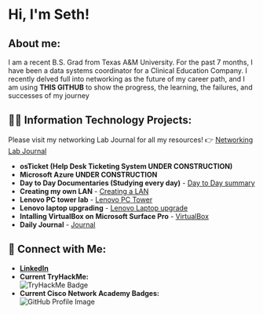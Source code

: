 <h1>Hi, I'm Seth!</h1>

<h2> About me:</h2>
<p> I am a recent B.S. Grad from Texas A&M University. For the past 7 months, I have been a data systems coordinator for a Clinical Education Company.
I recently delved full into networking as the future of my career path, and I am using <b>THIS GITHUB</b>  to show the progress, the learning, the failures, and successes of my journey</p>

<h2>👨‍💻 Information Technology Projects:</h2>

Please visit my networking Lab Journal for all my resources!
👉 [Networking Lab Journal](https://github.com/sethadams2024/Networking-Lab-Journal)
- <b>osTicket (Help Desk Ticketing System UNDER CONSTRUCTION)</b>
- <b>Microsoft Azure UNDER CONSTRUCTION</b>
- <b>Day to Day Documentaries (Studying every day)</b>
      - [Day to Day summary](https://github.com/sethadams2024/networking-lab-journal/blob/main/day_to_day.md)
- <b>Creating my own LAN</b>
      - [Creating a LAN](https://github.com/sethadams2024/networking-lab-journal/blob/main/CreatingALAN.md)
- <b>Lenovo PC tower lab</b>
      - [Lenovo PC Tower](https://github.com/sethadams2024/networking-lab-journal/blob/main/LenovoPCSetupProject.md)
- <b>Lenovo laptop upgrading</b>
      - [Lenovo Laptop upgrade](https://github.com/sethadams2024/networking-lab-journal/blob/main/LenovoLaptopUpgrade.md)
- <b>Intalling VirtualBox on Microsoft Surface Pro</b>
      - [VirtualBox](<img src="https://tryhackme-badges.s3.amazonaws.com/sethadams2024.png" alt="Your Image Badge" />)
- <b>Daily Journal</b>
      - [Journal](https://github.com/sethadams2024/networking-lab-journal/blob/main/journal.md)
## 🤳 Connect with Me:
- **[LinkedIn](https://www.linkedin.com/in/seth-adams-sa2025/)**   
- **Current TryHackMe:**  
  ![TryHackMe Badge](https://tryhackme-badges.s3.amazonaws.com/sethadams2024.png)  
- **Current Cisco Network Academy Badges:**  
  ![GitHub Profile Image](https://github.com/user-attachments/assets/f705520d-6637-4c12-a78d-9e9e858ec308)  

